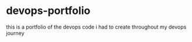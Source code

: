 # devops-portfolio
this is a portfolio of the devops code i had to create throughout my devops journey
